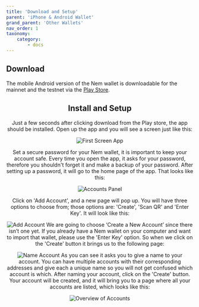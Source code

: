 ```yaml
---
title: 'Download and Setup'
parent: 'iPhone & Android Wallet'
grand_parent: 'Other Wallets'
nav_order: 1
taxonomy:
    category:
        - docs
---
```


## Download  
The mobile Android version of the Nem wallet is downloadable for the mainnet and the testnet via the [Play Store](https://play.google.com/store/apps/details?id=org.nem.nac.mainnet&hl=en).<center>


## Install and Setup
Just a few seconds after clicking download from the Play store, the app should be installed. Open up the app and you will see a screen just like this:  

![First Screen App](https://blog.nem.io/content/images/2016/11/photo_2016-11-05_10-17-26--Copy-.jpg)

Set a secure password for your Nem wallet, it is important to keep your account safe. Every time you open the app, it asks for your password, therefore you shouldn't forget it and make a backup of your password. After setting up a password, it will go to the home page of the app. That looks like this:  

![Accounts Panel](https://blog.nem.io/content/images/2016/11/photo_2016-11-05_10-17-35--Copy-.jpg)

Click on 'Add Account', and a new page will pop up. You will have three options to choose from; those options are: 'Create', 'Scan QR' and 'Enter Key'. It will look like this:

![Add Account](https://blog.nem.io/content/images/2016/11/photo_2016-11-05_10-17-30--Copy-.jpg)
We are going to choose ‘Create a New Account’ since there isn’t one yet. If you already have a Nem wallet on your computer and want to import that wallet, please use the 'Enter Key' option. So when we click on the 'Create' button it brings us to the following page:

![Name Account](https://blog.nem.io/content/images/2016/11/photo_2016-11-05_10-57-56--Copy-.jpg)
As you can see it asks you to give a name to your account. You can have multiple accounts with their corresponding addresses and give each a unique name so you will not get confused which account is which. After naming your account, click on the 'Create' button. Your account will be created, and it will bring you to a page where all your accounts are listed, which looks like this:

![Overview of Accounts](https://blog.nem.io/content/images/2016/11/photo_2016-11-05_11-18-49--Copy-.jpg)